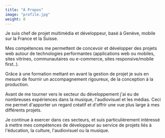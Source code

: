 ```yaml
---
title: "À Propos"
image: "profile.jpg"
weight: 8
---
```


Je suis chef de projet multimédia et développeur, basé à Genève, mobile sur la France et la Suisse.

Mes compétences me permettent de concevoir et développer des projets web autour de technologies performantes (applications web ou mobiles, sites vitrines, communautaires ou e-commerce, sites responsive/mobile first..).

Grâce à une formation mettant en avant la gestion de projet je suis en mesure de fournir un accompagnement rigoureux, de la conception à la production.

Avant de me tourner vers le secteur du développement j'ai eu de nombreuses expériences dans la musique, l'audiovisuel et les médias. Ceci me permet d'apporter un regard créatif et d'offrir une vue plus large à mes différents projets.

Je continue à exercer dans ces secteurs, et suis particulièrement intéressé à mettre mes compétences de développeur au service de projets liés à l'éducation, la culture, l'audiovisuel ou la musique.
